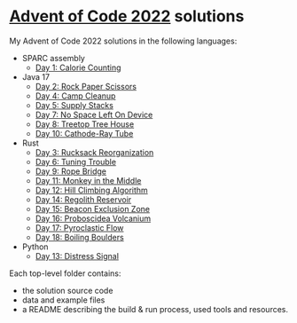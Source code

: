 # [Advent of Code 2022](https://adventofcode.com/2022) solutions

My Advent of Code 2022 solutions in the following languages:
- SPARC assembly
  - [Day 1: Calorie Counting](./01-sparc)
- Java 17
  - [Day 2: Rock Paper Scissors](./02-java)
  - [Day 4: Camp Cleanup](./04-java)
  - [Day 5: Supply Stacks](./05-java)
  - [Day 7: No Space Left On Device](./07-java)
  - [Day 8: Treetop Tree House](./08-java)
  - [Day 10: Cathode-Ray Tube](./10-java)
- Rust
  - [Day 3: Rucksack Reorganization](./03-rust)
  - [Day 6: Tuning Trouble](./06-rust)
  - [Day 9: Rope Bridge](./09-rust)
  - [Day 11: Monkey in the Middle](./11-rust)
  - [Day 12: Hill Climbing Algorithm](./12-rust)
  - [Day 14: Regolith Reservoir](./14-rust)
  - [Day 15: Beacon Exclusion Zone](./15-rust)
  - [Day 16: Proboscidea Volcanium](./16-rust)
  - [Day 17: Pyroclastic Flow](./17-rust)
  - [Day 18: Boiling Boulders](./18-rust)
- Python
  - [Day 13: Distress Signal](./13-python)

Each top-level folder contains:
- the solution source code
- data and example files
- a README describing the build & run process, used tools and resources.
